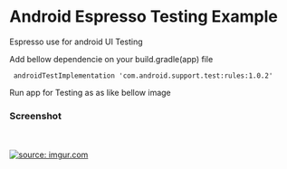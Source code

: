 # Android Espresso Testing Example
Espresso use for android UI Testing 

Add bellow dependencie on your build.gradle(app) file

```  androidTestImplementation 'com.android.support.test:rules:1.0.2' ```


Run app for Testing as as like bellow image

### Screenshot

</br> </br>
<a href="https://imgur.com/GR6iZCQ"><img src="https://i.imgur.com/GR6iZCQ.png" title="source: imgur.com" /></a>


